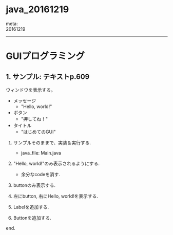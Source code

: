 java_20161219
=============

meta:  
20161219

---

# GUIプログラミング

## 1. サンプル: テキストp.609

ウィンドウを表示する。
- メッセージ
	- "Hello, world!"
- ボタン
	- "押してね！"
- タイトル
	- "はじめてのGUI"


1. サンプルそのままで、実装＆実行する.
	- java_file: Main.java

2. "Hello, world!"のみ表示されるようにする.
	- 余分なcodeを消す.

3. buttonのみ表示する.

4. 左にbutton, 右にHello, world!を表示する.

5. Labelを追加する.

6. Buttonを追加する.




end.





